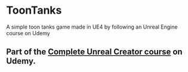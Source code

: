 # ToonTanks
A simple toon tanks game made in UE4 by following an Unreal Engine course on Udemy

Part of the [Complete Unreal Creator course](https://www.udemy.com/course/unrealcourse?couponCode=GitHubSpecial) on Udemy.
---
